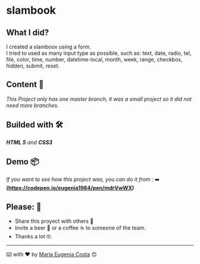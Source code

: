 # slambook

## What I did?
I created a slamboox using a form. <br/> 
I tried to used as many input type as possible, such as: text, date, radio, tel, file, color, time, number, datetime-local, month, week, range, checkbox, hidden, submit, reset.

## Content 🚀
_This Project only has one master branch, it was a small project so it did not need more branches._

## Builded with 🛠️
_**HTML 5** and **CSS3**_

## Demo 📦
_If you want to see how this project was, you can do it from :_
:arrow_right: **(https://codepen.io/eugenia1984/pen/mdrVwWX)**

## Please: 🎁

* Share this proyect with others 📢
* Invite a beer 🍺 or a coffee ☕  to someone of the team. 
* Thanks a lot 🤓.


---
⌨️ with ❤️ by [María Eugenia Costa](https://github.com/eugenia1984) 😊

